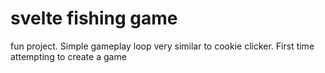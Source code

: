 # svelte fishing game
fun project. Simple gameplay loop very similar to cookie clicker. First time attempting to create a game
